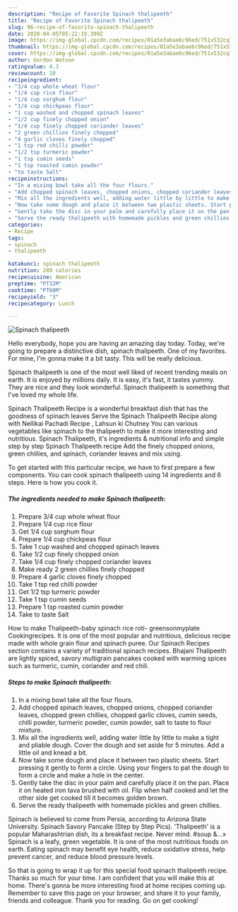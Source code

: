 ```yaml
---
description: "Recipe of Favorite Spinach thalipeeth"
title: "Recipe of Favorite Spinach thalipeeth"
slug: 96-recipe-of-favorite-spinach-thalipeeth
date: 2020-04-05T05:22:19.399Z
image: https://img-global.cpcdn.com/recipes/01a5e3abae6c96ed/751x532cq70/spinach-thalipeeth-recipe-main-photo.jpg
thumbnail: https://img-global.cpcdn.com/recipes/01a5e3abae6c96ed/751x532cq70/spinach-thalipeeth-recipe-main-photo.jpg
cover: https://img-global.cpcdn.com/recipes/01a5e3abae6c96ed/751x532cq70/spinach-thalipeeth-recipe-main-photo.jpg
author: Gordon Watson
ratingvalue: 4.3
reviewcount: 10
recipeingredient:
- "3/4 cup whole wheat flour"
- "1/4 cup rice flour"
- "1/4 cup sorghum flour"
- "1/4 cup chickpeas flour"
- "1 cup washed and chopped spinach leaves"
- "1/2 cup finely chopped onion"
- "1/4 cup finely chopped coriander leaves"
- "2 green chillies finely chopped"
- "4 garlic cloves finely chopped"
- "1 tsp red chilli powder"
- "1/2 tsp turmeric powder"
- "1 tsp cumin seeds"
- "1 tsp roasted cumin powder"
- "to taste Salt"
recipeinstructions:
- "In a mixing bowl take all the four flours."
- "Add chopped spinach leaves, chopped onions, chopped coriander leaves, chopped green chillies, chopped garlic cloves, cumin seeds, chilli powder, turmeric powder, cumin powder, salt to taste to flour mixture."
- "Mix all the ingredients well, adding water little by little to make a tight and pliable dough. Cover the dough and set aside for 5 minutes. Add a little oil and knead a bit."
- "Now take some dough and place it between two plastic sheets. Start pressing it gently to form a circle. Using your fingers to pat the dough to form a circle and make a hole in the center."
- "Gently take the disc in your palm and carefully place it on the pan. Place it on heated iron tava brushed with oil. Flip when half cooked and let the other side get cooked till it becomes golden brown."
- "Serve the ready thalipeeth with homemade pickles and green chillies."
categories:
- Recipe
tags:
- spinach
- thalipeeth

katakunci: spinach thalipeeth 
nutrition: 289 calories
recipecuisine: American
preptime: "PT32M"
cooktime: "PT60M"
recipeyield: "3"
recipecategory: Lunch

---
```



![Spinach thalipeeth](https://img-global.cpcdn.com/recipes/01a5e3abae6c96ed/751x532cq70/spinach-thalipeeth-recipe-main-photo.jpg)

Hello everybody, hope you are having an amazing day today. Today, we're going to prepare a distinctive dish, spinach thalipeeth. One of my favorites. For mine, I'm gonna make it a bit tasty. This will be really delicious.

Spinach thalipeeth is one of the most well liked of recent trending meals on earth. It is enjoyed by millions daily. It is easy, it's fast, it tastes yummy. They are nice and they look wonderful. Spinach thalipeeth is something that I've loved my whole life.

Spinach Thalipeeth Recipe is a wonderful breakfast dish that has the goodness of spinach leaves Serve the Spinach Thalipeeth Recipe along with Nellikai Pachadi Recipe , Lahsun ki Chutney You can various vegetables like spinach to the thalipeeth to make it more interesting and nutritious. Spinach Thalipeeth, it&#39;s ingredients &amp; nutritional info and simple step by step Spinach Thalipeeth recipe Add the finely chopped onions, green chillies, and spinach, coriander leaves and mix using.


To get started with this particular recipe, we have to first prepare a few components. You can cook spinach thalipeeth using 14 ingredients and 6 steps. Here is how you cook it.

##### The ingredients needed to make Spinach thalipeeth:

1. Prepare 3/4 cup whole wheat flour
1. Prepare 1/4 cup rice flour
1. Get 1/4 cup sorghum flour
1. Prepare 1/4 cup chickpeas flour
1. Take 1 cup washed and chopped spinach leaves
1. Take 1/2 cup finely chopped onion
1. Take 1/4 cup finely chopped coriander leaves
1. Make ready 2 green chillies finely chopped
1. Prepare 4 garlic cloves finely chopped
1. Take 1 tsp red chilli powder
1. Get 1/2 tsp turmeric powder
1. Take 1 tsp cumin seeds
1. Prepare 1 tsp roasted cumin powder
1. Take to taste Salt


How to make Thalipeeth-baby spinach rice roti- greensonmyplate Cookingrecipes. It is one of the most popular and nutritious, delicious recipe made with whole grain flour and spinach puree. Our Spinach Recipes section contains a variety of traditional spinach recipes. Bhajani Thalipeeth are lightly spiced, savory multigrain pancakes cooked with warming spices such as turmeric, cumin, coriander and red chili. 

##### Steps to make Spinach thalipeeth:

1. In a mixing bowl take all the four flours.
1. Add chopped spinach leaves, chopped onions, chopped coriander leaves, chopped green chillies, chopped garlic cloves, cumin seeds, chilli powder, turmeric powder, cumin powder, salt to taste to flour mixture.
1. Mix all the ingredients well, adding water little by little to make a tight and pliable dough. Cover the dough and set aside for 5 minutes. Add a little oil and knead a bit.
1. Now take some dough and place it between two plastic sheets. Start pressing it gently to form a circle. Using your fingers to pat the dough to form a circle and make a hole in the center.
1. Gently take the disc in your palm and carefully place it on the pan. Place it on heated iron tava brushed with oil. Flip when half cooked and let the other side get cooked till it becomes golden brown.
1. Serve the ready thalipeeth with homemade pickles and green chillies.


Spinach is believed to come from Persia, according to Arizona State University. Spinach Savory Pancake (Step by Step Pics). &#39;Thalipeeth&#39; is a popular Maharashtrian dish, its a breakfast recipe. Never mind. #soup &amp;…» Spinach is a leafy, green vegetable. It is one of the most nutritious foods on earth. Eating spinach may benefit eye health, reduce oxidative stress, help prevent cancer, and reduce blood pressure levels. 

So that is going to wrap it up for this special food spinach thalipeeth recipe. Thanks so much for your time. I am confident that you will make this at home. There's gonna be more interesting food at home recipes coming up. Remember to save this page on your browser, and share it to your family, friends and colleague. Thank you for reading. Go on get cooking!
